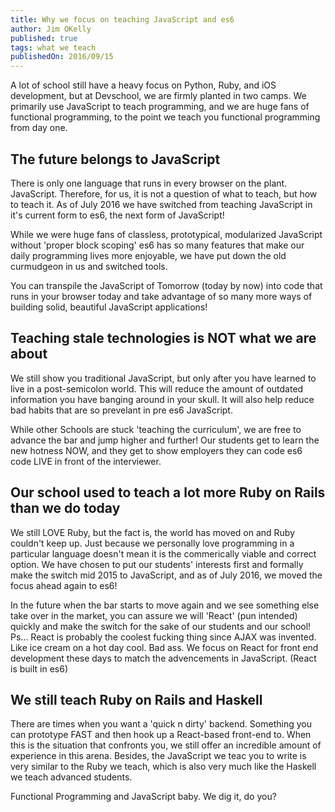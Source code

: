 ```yaml
---
title: Why we focus on teaching JavaScript and es6
author: Jim OKelly
published: true
tags: what we teach
publishedOn: 2016/09/15
---
```


A lot of school still have a heavy focus on Python, Ruby, and iOS development, but at Devschool, we are firmly planted in two camps. We primarily use JavaScript to teach programming, and we are huge fans of functional programming, to the point we teach you functional programming from day one.

<!--more-->

## The future belongs to JavaScript

There is only one language that runs in every browser on the plant. JavaScript. Therefore, for us, it is not a question of what to teach, but how to teach it. As of July 2016 we have switched from teaching JavaScript in it's current form to es6, the next form of JavaScript!

While we were huge fans of classless, prototypical, modularized JavaScript without 'proper block scoping' es6 has so many features that make our daily programming lives more enjoyable, we have put down the old curmudgeon in us and switched tools.

You can transpile the JavaScript of Tomorrow (today by now) into code that runs in your browser today and take advantage of so many more ways of building solid, beautiful JavaScript applications!

## Teaching stale technologies is NOT what we are about

We still show you traditional JavaScript, but only after you have learned to live in a post-semicolon world. This will reduce the amount of outdated information you have banging around in your skull. It will also help reduce bad habits that are so prevelant in pre es6 JavaScript.

While other Schools are stuck 'teaching the curriculum', we are free to advance the bar and jump higher and further! Our students get to learn the new hotness NOW, and they get to show employers they can code es6 code LIVE in front of the interviewer.

## Our school used to teach a lot more Ruby on Rails than we do today

We still LOVE Ruby, but the fact is, the world has moved on and Ruby couldn't keep up. Just because we personally love programming in a particular language doesn't mean it is the commerically viable and correct option. We have chosen to put our students' interests first and formally make the switch mid 2015 to JavaScript, and as of July 2016, we moved the focus ahead again to es6!

In the future when the bar starts to move again and we see something else take over in the market, you can assure we will 'React' (pun intended) quickly and make the switch for the sake of our students and our school! Ps... React is probably the coolest fucking thing since AJAX was invented. Like ice cream on a hot day cool. Bad ass. We focus on React for front end development these days to match the advencements in JavaScript. (React is built in es6)

## We still teach Ruby on Rails and Haskell

There are times when you want a 'quick n dirty' backend. Something you can prototype FAST and then hook up a React-based front-end to. When this is the situation that confronts you, we still offer an incredible amount of experience in this arena. Besides, the JavaScript we teac you to write is very similar to the Ruby we teach, which is also very much like the Haskell we teach advanced students.

Functional Programming and JavaScript baby. We dig it, do you?

